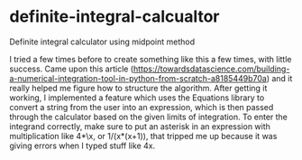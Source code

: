 # definite-integral-calcualtor
Definite integral calculator using midpoint method

I tried a few times before to create something like this a few times, with little success. Came upon this article (https://towardsdatascience.com/building-a-numerical-integration-tool-in-python-from-scratch-a8185449b70a) and it really helped me figure how to structure the algorithm. After getting it working, I implemented a feature which uses the Equations library to convert a string from the user into an expression, which is then passed through the calculator based on the given limits of integration. To enter the integrand correctly, make sure to put an asterisk in an expression with multiplication like 4*\x, or 1/(x*(x+1)), that tripped me up because it was giving errors when I typed stuff like 4x.
